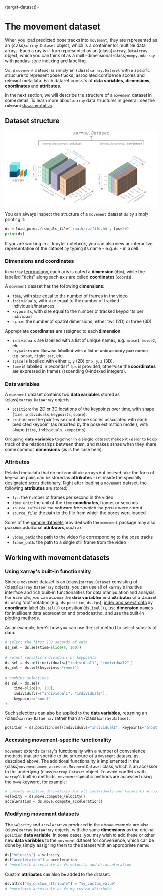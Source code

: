 (target-dataset)=
# The movement dataset

When you load predicted pose tracks into `movement`, they are represented
as an {class}`xarray.Dataset` object, which is a container for multiple data
arrays. Each array is in turn represented as an {class}`xarray.DataArray`
object, which you can think of as a multi-dimensional {class}`numpy.ndarray`
with pandas-style indexing and labelling.

So, a `movement` dataset is simply an {class}`xarray.Dataset` with a specific
structure to represent pose tracks, associated confidence scores and relevant
metadata. Each dataset consists of **data variables**, **dimensions**,
**coordinates** and **attributes**.

In the next section, we will describe the
structure of a `movement` dataset in some detail.
To learn more about `xarray` data structures in general, see the relevant
[documentation](xarray:user-guide/data-structures.html).


## Dataset structure

![](../_static/dataset_structure.png)

You can always inspect the structure of a `movement` dataset `ds` by simply
printing it:
```python
ds = load_poses.from_dlc_file("/path/to/file.h5", fps=30)
print(ds)
```
If you are working in a Jupyter notebook, you can also view an interactive
representation of the dataset by typing its name - e.g. `ds` - in a cell.

### Dimensions and coordinates
In `xarray` [terminology](xarray:user-guide/terminology.html),
each axis is called a **dimension** (`dim`), while
the labelled "ticks" along each axis are called **coordinates** (`coords`).

A `movement` dataset has the following **dimensions**:
- `time`, with size equal to the number of frames in the video
- `individuals`, with size equal to the number of tracked individuals/instances
- `keypoints`, with size equal to the number of tracked keypoints per individual
- `space`: the number of spatial dimensions, either two (2D) or three (3D)

Appropriate **coordinates** are assigned to each **dimension**.
- `individuals` are labelled with a list of unique names, e.g. `mouse1`, `mouse2`, etc.
- `keypoints` are likewise labelled with a list of unique body part names, e.g. `snout`, `right_ear`, etc.
- `space` is labelled with either `x`, `y` (2D) or `x`, `y`, `z` (3D).
- `time` is labelled in seconds if `fps` is provided, otherwise the **coordinates** are expressed in frames (ascending 0-indexed integers).

### Data variables

A `movement` dataset contains two **data variables** stored as {class}`xarray.DataArray` objects:
- `position`: the 2D or 3D locations of the keypoints over time, with shape (`time`, `individuals`, `keypoints`, `space`).
- `confidence`: the point-wise confidence scores associated with each predicted keypoint (as reported by the pose estimation model), with shape (`time`, `individuals`, `keypoints`).

Grouping **data variables** together in a single dataset makes it easier to
keep track of the relationships between them, and makes sense when they
share some common **dimensions** (as is the case here).

### Attributes

Related metadata that do not constitute arrays but instead take the form
of key-value pairs can be stored as **attributes** - i.e. inside the specially
designated `attrs` dictionary. Right after loading a `movement` dataset,
the following **attributes** are stored:
- `fps`: the number of frames per second in the video
- `time_unit`: the unit of the `time` **coordinates**, frames or seconds
- `source_software`: the software from which the poses were output
- `source_file`: the path to the file from which the poses were loaded

Some of the [sample datasets](target-sample-data) provided with
the `movement` package may also possess additional **attributes**, such as:
- `video_path`: the path to the video file corresponding to the pose tracks
- `frame_path`: the path to a single still frame from the video

## Working with movement datasets

### Using xarray's built-in functionality

Since a `movement` dataset is an {class}`xarray.Dataset` consisting of
{class}`xarray.DataArray` objects, you can use all of `xarray`'s intuitive interface
and rich built-in functionalities for data manipulation and analysis.
For example, you can access the **data variables** and **attributes** of
a dataset `ds` using 'dot' notation (e.g. `ds.position`, `ds.fps`),
[index and select data](xarray:user-guide/indexing.html) by **coordinate** label
(`ds.sel()`) or position (`ds.isel()`), use **dimension** names for intelligent
[data aggregation and broadcasting](xarray:user-guide/computation.html),
and use the built-in [plotting methods](xarray:user-guide/plotting.html).

As an example, here's how you can use the `sel` method to select subsets of
data:

```python
# select the first 100 seconds of data
ds_sel = ds.sel(time=slice(0, 100))

# select specific individuals or keypoints
ds_sel = ds.sel(individuals=["individual1", "individual2"])
ds_sel = ds.sel(keypoints="snout")

# combine selections
ds_sel = ds.sel(
    time=slice(0, 100),
    individuals=["individual1", "individual2"],
    keypoints="snout"
)
```
Such selections can also be applied to the **data variables**,
returning an {class}`xarray.DataArray` rather than an {class}`xarray.Dataset`:

```python
position = ds.position.sel(individuals="individual1", keypoints="snout")
```

### Accessing movement-specific functionality

`movement` extends `xarray`'s functionality with a number of convenience
methods that are specific to the structure of a `movement` dataset, as
described above. The additional functionality is implemented in the
{class}`movement.move_accessor.MovementDataset` class, which is an accessor to the
underlying {class}`xarray.Dataset` object. To avoid conflicts with `xarray`'s
built-in methods, `movement`-specific methods are accessed using the
`move` keyword, for example:

```python
# compute position derivatives for all individuals and keypoints across time
velocity = ds.move.compute_velocity()
acceleration = ds.move.compute_acceleration()
```

### Modifying movement datasets

The `velocity` and `acceleration` produced in the above example are also
{class}`xarray.DataArray` objects, with the same **dimensions** as the
original `position` **data variable**. In some cases, you may wish to
add these or other new **data variables** to the `movement` dataset for
convenience, which can be done by simply assigning them to the dataset
with an appropriate name:

```python
ds["velocity"] = velocity
ds["acceleration"] = acceleration
# henceforth accessible as ds.velocity and ds.acceleration
```

Custom **attributes** can also be added to the dataset:

```python
ds.attrs["my_custom_attribute"] = "my_custom_value"
# henceforth accessible as ds.my_custom_attribute
```
